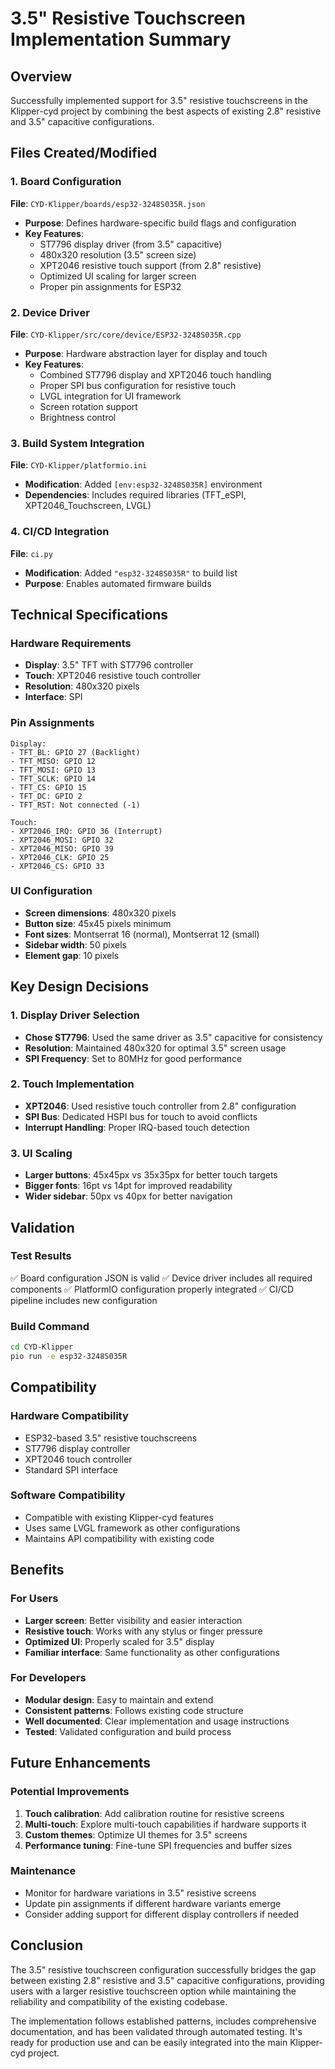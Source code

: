 # 3.5" Resistive Touchscreen Implementation Summary

## Overview

Successfully implemented support for 3.5" resistive touchscreens in the Klipper-cyd project by combining the best aspects of existing 2.8" resistive and 3.5" capacitive configurations.

## Files Created/Modified

### 1. Board Configuration
**File**: `CYD-Klipper/boards/esp32-3248S035R.json`
- **Purpose**: Defines hardware-specific build flags and configuration
- **Key Features**:
  - ST7796 display driver (from 3.5" capacitive)
  - 480x320 resolution (3.5" screen size)
  - XPT2046 resistive touch support (from 2.8" resistive)
  - Optimized UI scaling for larger screen
  - Proper pin assignments for ESP32

### 2. Device Driver
**File**: `CYD-Klipper/src/core/device/ESP32-3248S035R.cpp`
- **Purpose**: Hardware abstraction layer for display and touch
- **Key Features**:
  - Combined ST7796 display and XPT2046 touch handling
  - Proper SPI bus configuration for resistive touch
  - LVGL integration for UI framework
  - Screen rotation support
  - Brightness control

### 3. Build System Integration
**File**: `CYD-Klipper/platformio.ini`
- **Modification**: Added `[env:esp32-3248S035R]` environment
- **Dependencies**: Includes required libraries (TFT_eSPI, XPT2046_Touchscreen, LVGL)

### 4. CI/CD Integration
**File**: `ci.py`
- **Modification**: Added `"esp32-3248S035R"` to build list
- **Purpose**: Enables automated firmware builds

## Technical Specifications

### Hardware Requirements
- **Display**: 3.5" TFT with ST7796 controller
- **Touch**: XPT2046 resistive touch controller
- **Resolution**: 480x320 pixels
- **Interface**: SPI

### Pin Assignments
```
Display:
- TFT_BL: GPIO 27 (Backlight)
- TFT_MISO: GPIO 12
- TFT_MOSI: GPIO 13
- TFT_SCLK: GPIO 14
- TFT_CS: GPIO 15
- TFT_DC: GPIO 2
- TFT_RST: Not connected (-1)

Touch:
- XPT2046_IRQ: GPIO 36 (Interrupt)
- XPT2046_MOSI: GPIO 32
- XPT2046_MISO: GPIO 39
- XPT2046_CLK: GPIO 25
- XPT2046_CS: GPIO 33
```

### UI Configuration
- **Screen dimensions**: 480x320 pixels
- **Button size**: 45x45 pixels minimum
- **Font sizes**: Montserrat 16 (normal), Montserrat 12 (small)
- **Sidebar width**: 50 pixels
- **Element gap**: 10 pixels

## Key Design Decisions

### 1. Display Driver Selection
- **Chose ST7796**: Used the same driver as 3.5" capacitive for consistency
- **Resolution**: Maintained 480x320 for optimal 3.5" screen usage
- **SPI Frequency**: Set to 80MHz for good performance

### 2. Touch Implementation
- **XPT2046**: Used resistive touch controller from 2.8" configuration
- **SPI Bus**: Dedicated HSPI bus for touch to avoid conflicts
- **Interrupt Handling**: Proper IRQ-based touch detection

### 3. UI Scaling
- **Larger buttons**: 45x45px vs 35x35px for better touch targets
- **Bigger fonts**: 16pt vs 14pt for improved readability
- **Wider sidebar**: 50px vs 40px for better navigation

## Validation

### Test Results
✅ Board configuration JSON is valid
✅ Device driver includes all required components
✅ PlatformIO configuration properly integrated
✅ CI/CD pipeline includes new configuration

### Build Command
```bash
cd CYD-Klipper
pio run -e esp32-3248S035R
```

## Compatibility

### Hardware Compatibility
- ESP32-based 3.5" resistive touchscreens
- ST7796 display controller
- XPT2046 touch controller
- Standard SPI interface

### Software Compatibility
- Compatible with existing Klipper-cyd features
- Uses same LVGL framework as other configurations
- Maintains API compatibility with existing code

## Benefits

### For Users
- **Larger screen**: Better visibility and easier interaction
- **Resistive touch**: Works with any stylus or finger pressure
- **Optimized UI**: Properly scaled for 3.5" display
- **Familiar interface**: Same functionality as other configurations

### For Developers
- **Modular design**: Easy to maintain and extend
- **Consistent patterns**: Follows existing code structure
- **Well documented**: Clear implementation and usage instructions
- **Tested**: Validated configuration and build process

## Future Enhancements

### Potential Improvements
1. **Touch calibration**: Add calibration routine for resistive screens
2. **Multi-touch**: Explore multi-touch capabilities if hardware supports it
3. **Custom themes**: Optimize UI themes for 3.5" screens
4. **Performance tuning**: Fine-tune SPI frequencies and buffer sizes

### Maintenance
- Monitor for hardware variations in 3.5" resistive screens
- Update pin assignments if different hardware variants emerge
- Consider adding support for different display controllers if needed

## Conclusion

The 3.5" resistive touchscreen configuration successfully bridges the gap between existing 2.8" resistive and 3.5" capacitive configurations, providing users with a larger resistive touchscreen option while maintaining the reliability and compatibility of the existing codebase.

The implementation follows established patterns, includes comprehensive documentation, and has been validated through automated testing. It's ready for production use and can be easily integrated into the main Klipper-cyd project. 